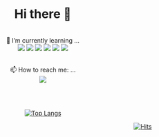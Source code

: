 ### <h1 align=center>Hi there 👋</h1>
  <br>

<div align="center">
🌱 I’m currently learning ...
  <br>
  <div>
<a><img src="https://img.shields.io/badge/HTML-E34F26?style=flat-square&logo=HTML5&logoColor=white"/></a>
<a><img src="https://img.shields.io/badge/CSS-1572B6?style=for-the-badge&logo=CSS3&logoColor=white"/></a>
<a><img src="https://img.shields.io/badge/JavaScript-F7DF1E?style=for-the-badge&logo=JavaScript&logoColor=black"/></a>
<a><img src="https://img.shields.io/badge/React-61DAFB?style=for-the-badge&logo=React&logoColor=black"/></a>
<a><img src="https://img.shields.io/badge/Python-yellow?style=flat-square&logo=python&logoColor=blue&yellow"/></a>
<a><img src="https://img.shields.io/badge/Kotlin-7F52FF?style=for-the-badge&logo=kotlin&logoColor=purple"/></a>
</div>
<br>

📫 How to reach me: ...
  <br>
<a href="https://instagram.com/ss__0min">
  <img src="http://img.shields.io/badge/-Instagram-black?style=flat&logo=Instagram&link=https://instagram.com/alpox.dev/"         style="height : auto; margin-left : 10px; margin-right : 10px;"/>
</a>

<br><br>


[![Top Langs](https://github-readme-stats.vercel.app/api/top-langs/?username=ohbyul&layout=compact&theme=dracula)](https://github.com/metleeha)

<div align=right>
  
[![Hits](https://hits.seeyoufarm.com/api/count/incr/badge.svg?url=https%3A%2F%2Fgithub.com%2FMiniling%2Fhit-counter&count_bg=%237CB2F4&title_bg=%232F2F2F&icon=&icon_color=%23E7E7E7&title=hits&edge_flat=false)](https://hits.seeyoufarm.com)
 
</div>
</div>
